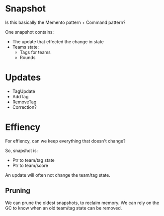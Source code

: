 # Snapshot

Is this basically the Memento pattern + Command pattern?

One snapshot contains:

* The update that effected the change in state
* Teams state:
    * Tags for teams
    * Rounds

# Updates

* TagUpdate
* AddTag
* RemoveTag
* Correction?

# Effiency

For effiency, can we keep everything that doesn't change?

So, snapshot is:

* Ptr to team/tag state
* Ptr to team/score

An update will often not change the team/tag state.

## Pruning

We can prune the oldest snapshots, to reclaim memory. We can rely
on the GC to know when an old team/tag state can be removed.
